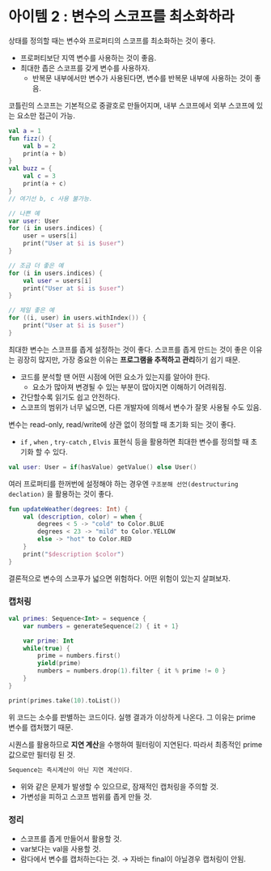 # 아이템 2 : 변수의 스코프를 최소화하라

상태를 정의할 때는 변수와 프로퍼티의 스코프를 최소화하는 것이 좋다.

- 프로퍼티보단 지역 변수를 사용하는 것이 좋음.
- 최대한 좁은 스코프를 갖게 변수를 사용하자.
    - 반복문 내부에서만 변수가 사용된다면, 변수를 반복문 내부에 사용하는 것이 좋음.

코틀린의 스코프는 기본적으로 중괄호로 만들어지며, 내부 스코프에서 외부 스코프에 있는 요소만 접근이 가능.

```kotlin
val a = 1
fun fizz() {
    val b = 2
    print(a + b)
}
val buzz = {
    val c = 3
    print(a + c)
}
// 여기선 b, c 사용 불가능.
```

```kotlin
// 나쁜 예
var user: User
for (i in users.indices) {
    user = users[i]
    print("User at $i is $user")
}

// 조금 더 좋은 예
for (i in users.indices) {
    val user = users[i]
    print("User at $i is $user")
}

// 제일 좋은 예
for ((i, user) in users.withIndex()) {
    print("User at $i is $user")
}

```

최대한 변수는 스코프를 좁게 설정하는 것이 좋다. 스코프를 좁게 만드는 것이 좋은 이유는 굉장히 많지만, 가장 중요한 이유는 **프로그램을 추적하고 관리**하기 쉽기 때문.

- 코드를 분석할 땐 어떤 시점에 어떤 요소가 있는지를 알아야 한다.
    - 요소가 많아져 변경될 수 있는 부분이 많아지면 이해하기 어려워짐.
- 간단할수록 읽기도 쉽고 안전하다.
- 스코프의 범위가 너무 넓으면, 다른 개발자에 의해서 변수가 잘못 사용될 수도 있음.

변수는 read-only, read/write에 상관 없이 정의할 때 초기화 되는 것이 좋다. 

- `if` , `when` , `try-catch` , `Elvis` 표현식 등을 활용하면 최대한 변수를 정의할 때 초기화 할 수 있다.

```kotlin
val user: User = if(hasValue) getValue() else User()
```

여러 프로퍼티를 한꺼번에 설정해야 하는 경우엔 `구조분해 선언(destructuring declation)` 을 활용하는 것이 좋다.

```kotlin
fun updateWeather(degrees: Int) {
    val (description, color) = when {
        degrees < 5 -> "cold" to Color.BLUE
        degrees < 23 -> "mild" to Color.YELLOW
        else -> "hot" to Color.RED
    }
    print("$description $color")
}
```

결론적으로 변수의 스코푸가 넓으면 위험하다. 어떤 위험이 있는지 살펴보자.

### 캡처링

```kotlin
val primes: Sequence<Int> = sequence {
    var numbers = generateSequence(2) { it + 1}

    var prime: Int
    while(true) {
        prime = numbers.first()
        yield(prime)
        numbers = numbers.drop(1).filter { it % prime != 0 }
    }
}

print(primes.take(10).toList())
```

위 코드는 소수를 판별하는 코드이다. 실행 결과가 이상하게 나온다. 그 이유는 prime 변수를 캡처했기 때문.

시퀀스를 활용하므로 **지연 계산**을 수행하여 필터링이 지연된다. 따라서 최종적인 prime 값으로만 필터링 된 것.

```kotlin
Sequence는 즉시계산이 아닌 지연 계산이다.
```

- 위와 같은 문제가 발생할 수 있으므로, 잠재적인 캡처링을 주의할 것.
- 가변성을 피하고 스코프 범위를 좁게 만들 것.

### 정리

- 스코프를 좁게 만들어서 활용할 것.
- var보다는 val을 사용할 것.
- 람다에서 변수를 캡처하는다는 것. → 자바는 final이 아닐경우 캡처링이 안됨.
